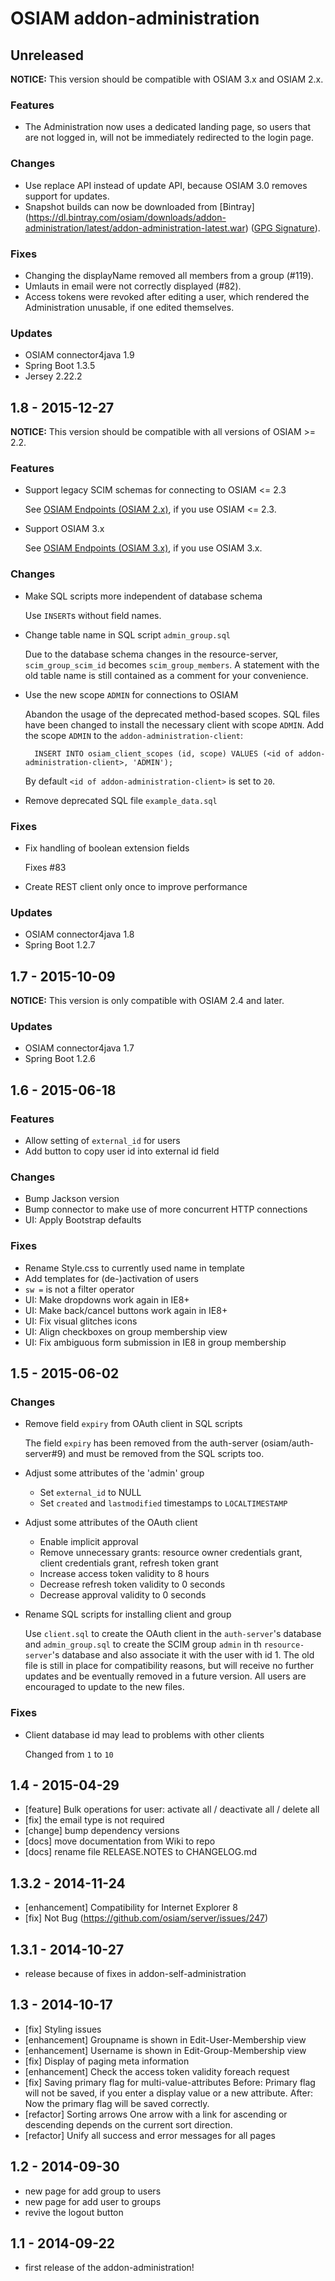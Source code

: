 # OSIAM addon-administration

## Unreleased

**NOTICE:** This version should be compatible with OSIAM 3.x and OSIAM 2.x.

### Features

- The Administration now uses a dedicated landing page, so users that are not logged in, will not be
  immediately redirected to the login page.

### Changes

- Use replace API instead of update API, because OSIAM 3.0 removes support for updates.
- Snapshot builds can now be downloaded from [Bintray]
  (https://dl.bintray.com/osiam/downloads/addon-administration/latest/addon-administration-latest.war)
  ([GPG Signature](https://dl.bintray.com/osiam/downloads/addon-administration/latest/addon-administration-latest.war.asc)).

### Fixes

- Changing the displayName removed all members from a group (#119).
- Umlauts in email were not correctly displayed (#82).
- Access tokens were revoked after editing a user, which rendered the Administration unusable, if
  one edited themselves.

### Updates

- OSIAM connector4java 1.9
- Spring Boot 1.3.5
- Jersey 2.22.2

## 1.8 - 2015-12-27

**NOTICE:** This version should be compatible with all versions of OSIAM >= 2.2.

### Features

- Support legacy SCIM schemas for connecting to OSIAM <= 2.3

    See [OSIAM Endpoints (OSIAM 2.x)](README.md#osiam-endpoints-osiam-2x), if you use OSIAM <= 2.3.

- Support OSIAM 3.x

    See [OSIAM Endpoints (OSIAM 3.x)](README.md#osiam-endpoints-osiam-3x), if you use OSIAM 3.x.

### Changes

- Make SQL scripts more independent of database schema

    Use `INSERT`s without field names.

- Change table name in SQL script `admin_group.sql`

    Due to the database schema changes in the resource-server, `scim_group_scim_id` becomes `scim_group_members`.
    A statement with the old table name is still contained as a comment for your convenience.

- Use the new scope `ADMIN` for connections to OSIAM

    Abandon the usage of the deprecated method-based scopes.
    SQL files have been changed to install the necessary client with scope `ADMIN`.
    Add the scope `ADMIN` to the `addon-administration-client`:

        INSERT INTO osiam_client_scopes (id, scope) VALUES (<id of addon-administration-client>, 'ADMIN');

    By default `<id of addon-administration-client>` is set to `20`.

- Remove deprecated SQL file `example_data.sql`

### Fixes

- Fix handling of boolean extension fields

    Fixes #83

- Create REST client only once to improve performance

### Updates

- OSIAM connector4java 1.8
- Spring Boot 1.2.7

## 1.7 - 2015-10-09

**NOTICE:** This version is only compatible with OSIAM 2.4 and later.

### Updates

- OSIAM connector4java 1.7
- Spring Boot 1.2.6

## 1.6 - 2015-06-18

### Features

- Allow setting of `external_id` for users
- Add button to copy user id into external id field

### Changes

- Bump Jackson version
- Bump connector to make use of more concurrent HTTP connections
- UI: Apply Bootstrap defaults

### Fixes

- Rename Style.css to currently used name in template
- Add templates for (de-)activation of users
- `sw =` is not a filter operator
- UI: Make dropdowns work again in IE8+
- UI: Make back/cancel buttons work again in IE8+
- UI: Fix visual glitches icons
- UI: Align checkboxes on group membership view
- UI: Fix ambiguous form submission in IE8 in group membership

## 1.5 - 2015-06-02

### Changes

- Remove field `expiry` from OAuth client in SQL scripts

    The field `expiry` has been removed from the auth-server (osiam/auth-server#9)
    and must be removed from the SQL scripts too.

- Adjust some attributes of the 'admin' group

    - Set `external_id` to NULL
    - Set `created` and `lastmodified` timestamps to `LOCALTIMESTAMP`

- Adjust some attributes of the OAuth client

    - Enable implicit approval
    - Remove unnecessary grants: resource owner credentials grant, client
      credentials grant, refresh token grant
    - Increase access token validity to 8 hours
    - Decrease refresh token validity to 0 seconds
    - Decrease approval validity to 0 seconds

- Rename SQL scripts for installing client and group

    Use `client.sql` to create the OAuth client in the `auth-server`'s database
    and `admin_group.sql` to create the SCIM group `admin` in th
    `resource-server`'s database and also associate it with the user with id 1.
    The old file is still in place for compatibility reasons, but will receive
    no further updates and be eventually removed in a future version. All users
    are encouraged to update to the new files.

### Fixes

- Client database id may lead to problems with other clients

    Changed from `1` to `10`

## 1.4 - 2015-04-29
- [feature] Bulk operations for user: activate all / deactivate all / delete all
- [fix] the email type is not required
- [change] bump dependency versions
- [docs] move documentation from Wiki to repo
- [docs] rename file RELEASE.NOTES to CHANGELOG.md

## 1.3.2 - 2014-11-24
- [enhancement] Compatibility for Internet Explorer 8
- [fix] Not Bug (https://github.com/osiam/server/issues/247)

## 1.3.1 - 2014-10-27
- release because of fixes in addon-self-administration

## 1.3 - 2014-10-17
- [fix] Styling issues
- [enhancement] Groupname is shown in Edit-User-Membership view
- [enhancement] Username is shown in Edit-Group-Membership view
- [fix] Display of paging meta information
- [enhancement] Check the access token validity foreach request
- [fix] Saving primary flag for multi-value-attributes
  Before: Primary flag will not be saved, if you enter a display value or a new attribute.
  After: Now the primary flag will be saved correctly.
- [refactor] Sorting arrows
  One arrow with a link for ascending or descending depends on the current sort direction.
- [refactor] Unify all success and error messages for all pages

## 1.2 - 2014-09-30
- new page for add group to users
- new page for add user to groups
- revive the logout button

## 1.1 - 2014-09-22
- first release of the addon-administration!
